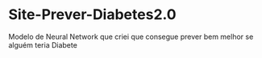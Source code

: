 # Site-Prever-Diabetes2.0
Modelo de Neural Network que criei que consegue prever bem melhor se alguém teria Diabete
